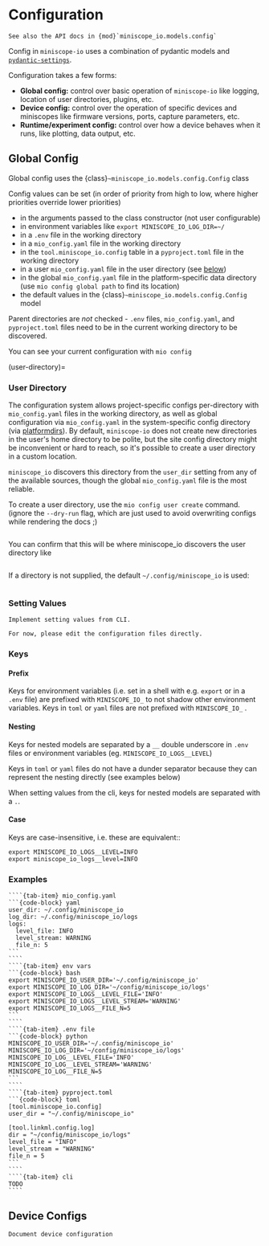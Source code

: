 # Configuration

```{tip}
See also the API docs in {mod}`miniscope_io.models.config`
```

Config in `miniscope-io` uses a combination of pydantic models and
[`pydantic-settings`](https://docs.pydantic.dev/latest/concepts/pydantic_settings/).

Configuration takes a few forms:

- **Global config:** control over basic operation of `miniscope-io` like logging,
  location of user directories, plugins, etc.
- **Device config:** control over the operation of specific devices and miniscopes like
  firmware versions, ports, capture parameters, etc.
- **Runtime/experiment config:** control over how a device behaves when it runs, like
  plotting, data output, etc.

## Global Config

Global config uses the {class}`~miniscope_io.models.config.Config` class

Config values can be set (in order of priority from high to low, where higher
priorities override lower priorities)

* in the arguments passed to the class constructor (not user configurable)
* in environment variables like `export MINISCOPE_IO_LOG_DIR=~/`
* in a `.env` file in the working directory
* in a `mio_config.yaml` file in the working directory
* in the `tool.miniscope_io.config` table in a `pyproject.toml` file in the working directory
* in a user `mio_config.yaml` file in the user directory (see [below](user-directory))
* in the global `mio_config.yaml` file in the platform-specific data directory
  (use `mio config global path` to find its location)
* the default values in the {class}`~miniscope_io.models.config.Config` model

Parent directories are _not_ checked - `.env` files, `mio_config.yaml`, and `pyproject.toml`
files need to be in the current working directory to be discovered.

You can see your current configuration with `mio config`

(user-directory)=
### User Directory

The configuration system allows project-specific configs per-directory with
`mio_config.yaml` files in the working directory, as well as global configuration
via `mio_config.yaml` in the system-specific config directory 
(via [platformdirs](https://pypi.org/project/platformdirs/)). 
By default, `miniscope-io` does not create new directories in the user's home directory
to be polite, but the site config directory might be inconvenient or hard to reach,
so it's possible to create a user directory in a custom location.

`miniscope_io` discovers this directory from the `user_dir` setting from 
any of the available sources, though the global `mio_config.yaml` file is the most reliable.

To create a user directory, use the `mio config user create` command.
(ignore the `--dry-run` flag, which are just used to avoid
overwriting configs while rendering the docs ;)

```{command-output} mio config user create ~/my_new_directory --dry-run
```   

You can confirm that this will be where miniscope_io discovers the user directory like

```{command-output} mio config user path
```

If a directory is not supplied, the default `~/.config/miniscope_io` is used:

```{command-output} mio config user create --dry-run
```

### Setting Values

```{todo}
Implement setting values from CLI.

For now, please edit the configuration files directly.
```

### Keys

#### Prefix

Keys for environment variables (i.e. set in a shell with e.g. `export` or in a `.env` file)
are prefixed with `MINISCOPE_IO_` to not shadow other environment variables.
Keys in `toml` or `yaml` files are not prefixed with `MINISCOPE_IO_` .

#### Nesting

Keys for nested models are separated by a `__` double underscore in `.env`
files or environment variables (eg. `MINISCOPE_IO_LOGS__LEVEL`)

Keys in `toml` or `yaml` files do not have a dunder separator because
they can represent the nesting directly (see examples below)

When setting values from the cli, keys for nested models are separated with a `.`.

#### Case

Keys are case-insensitive, i.e. these are equivalent::

    export MINISCOPE_IO_LOGS__LEVEL=INFO
    export miniscope_io_logs__level=INFO

### Examples

`````{tab-set}
````{tab-item} mio_config.yaml
```{code-block} yaml
user_dir: ~/.config/miniscope_io
log_dir: ~/.config/miniscope_io/logs
logs:
  level_file: INFO
  level_stream: WARNING
  file_n: 5
``` 
````
````{tab-item} env vars
```{code-block} bash
export MINISCOPE_IO_USER_DIR='~/.config/miniscope_io'
export MINISCOPE_IO_LOG_DIR='~/config/miniscope_io/logs'
export MINISCOPE_IO_LOGS__LEVEL_FILE='INFO'
export MINISCOPE_IO_LOGS__LEVEL_STREAM='WARNING'
export MINISCOPE_IO_LOGS__FILE_N=5
```
````
````{tab-item} .env file
```{code-block} python
MINISCOPE_IO_USER_DIR='~/.config/miniscope_io'
MINISCOPE_IO_LOG_DIR='~/config/miniscope_io/logs'
MINISCOPE_IO_LOG__LEVEL_FILE='INFO'
MINISCOPE_IO_LOG__LEVEL_STREAM='WARNING'
MINISCOPE_IO_LOG__FILE_N=5
```
````
````{tab-item} pyproject.toml
```{code-block} toml
[tool.miniscope_io.config]
user_dir = "~/.config/miniscope_io"

[tool.linkml.config.log]
dir = "~/config/miniscope_io/logs"
level_file = "INFO"
level_stream = "WARNING"
file_n = 5
``` 
````
````{tab-item} cli
TODO
````
`````

## Device Configs

```{todo}
Document device configuration
```